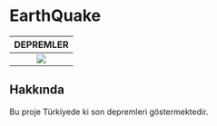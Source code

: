 # EarthQuake

| DEPREMLER  |
| :------------: |
|![](https://user-images.githubusercontent.com/67416483/109527503-c7d90780-7ac4-11eb-9657-e7a964117852.png)   |

## Hakkında
Bu proje Türkiyede ki son depremleri göstermektedir.
